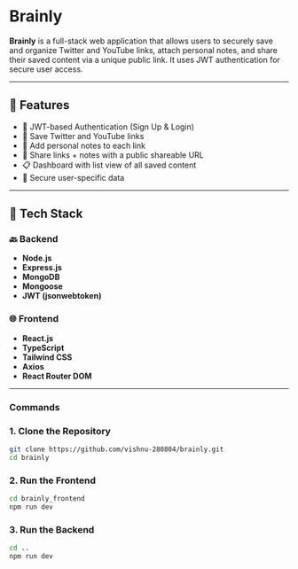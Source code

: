 # Brainly

**Brainly** is a full-stack web application that allows users to securely save and organize Twitter and YouTube links, attach personal notes, and share their saved content via a unique public link. It uses JWT authentication for secure user access.

---

## 🚀 Features

- 🔐 JWT-based Authentication (Sign Up & Login)
- 🔗 Save Twitter and YouTube links
- 📝 Add personal notes to each link
- 🔗 Share links + notes with a public shareable URL
- 📋 Dashboard with list view of all saved content
- 👤 Secure user-specific data

---

## 🧰 Tech Stack

### 🔙 Backend
- **Node.js**
- **Express.js**
- **MongoDB**
- **Mongoose**
- **JWT (jsonwebtoken)**

### 🌐 Frontend
- **React.js**
- **TypeScript**
- **Tailwind CSS**
- **Axios**
- **React Router DOM**

---

### Commands

### 1. Clone the Repository
```bash
git clone https://github.com/vishnu-280804/brainly.git
cd brainly

```
### 2. Run the Frontend

```bash
cd brainly_frontend
npm run dev

```

### 3. Run the Backend

```bash
cd ..
npm run dev

```
